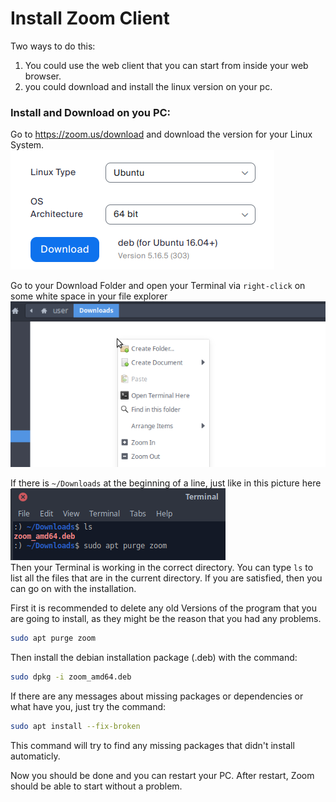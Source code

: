 # Install Zoom Client

Two ways to do this:
1. You could use the web client that you can start from inside your web browser.
2. you could download and install the linux version on your pc.

### Install and Download on you PC:
Go to https://zoom.us/download and download the version for your Linux System.  
![](pics/zoom1.png)  

Go to your Download Folder and open your Terminal via `right-click` on some white space in your file explorer  
![](pics/right-click.png)  

If there is `~/Downloads` at the beginning of a line, just like in this picture here  
![](pics/terminal1.png)  
Then your Terminal is working in the correct directory. You can type `ls` to list all the files that are in the current directory.
If you are satisfied, then you can go on with the installation.

First it is recommended to delete any old Versions of the program that you are going to install, as they might be the reason that you had any problems.
```bash
sudo apt purge zoom
```

Then install the debian installation package (.deb) with the command:
```bash
sudo dpkg -i zoom_amd64.deb
```

If there are any messages about missing packages or dependencies or what have you, just try the command:
```bash
sudo apt install --fix-broken
```
This command will try to find any missing packages that didn't install automaticly.

Now you should be done and you can restart your PC.
After restart, Zoom should be able to start without a problem.
